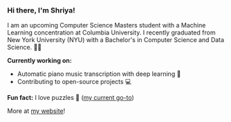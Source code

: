 
<!--
**shriyakalakata/shriyakalakata** is a ✨ _special_ ✨ repository because its `README.md` (this file) appears on your GitHub profile.

Here are some ideas to get you started:

- 🔭 I’m currently working on ...
- 🌱 I’m currently learning ...
- 👯 I’m looking to collaborate on ...
- 🤔 I’m looking for help with ...
- 💬 Ask me about ...
- 📫 How to reach me: ...
- 😄 Pronouns: ...
- ⚡ Fun fact: ...
-->

### Hi there, I'm Shriya!

I am an upcoming Computer Science Masters student with a Machine Learning concentration at Columbia University. I recently graduated from New York University (NYU) with a Bachelor's in Computer Science and Data Science. 👩‍🎓

**Currently working on:**
* Automatic piano music transcription with deep learning 🎹
* Contributing to open-source projects 💻

**Fun fact:**
I love puzzles 🧩 ([my current go-to](https://www.puzzle-bridges.com/))

More at [my website](https://www.shriyakalakata.com/)!

